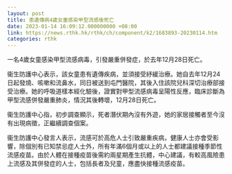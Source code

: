 ```yaml
---
layout: post
title: 患遺傳病4歲女童感染甲型流感後死亡
date: 2023-01-14 16:09:12.000000000 +08:00
link: https://news.rthk.hk/rthk/ch/component/k2/1683893-20230114.htm
categories: rthk
---
```


一名4歲女童感染甲型流感病毒，引發嚴重併發症，於去年12月28日死亡。

衞生防護中心表示，該女童患有遺傳疾病，並須接受紓緩治療。她自去年12月24日起發燒、咳嗽和流鼻水，同日被送到屯門醫院，其後入住該院兒科深切治療部接受治療。她的呼吸道樣本經化驗後，證實對甲型流感病毒呈陽性反應，臨床診斷為甲型流感併發嚴重肺炎，情況其後轉壞，12月28日死亡。

衞生防護中心指，初步調查顯示，死者潛伏期內沒有外遊，她的家居接觸者至今沒有出現病徵，正繼續調查個案。

衞生防護中心發言人表示，流感可於高危人士引致嚴重疾病，健康人士亦會受影響，除個別有已知禁忌症人士外，所有年滿6個月或以上的人士都建議接種季節性流感疫苗。由於人體在接種疫苗後需約兩星期產生抗體，中心建議，有較高風險患上流感及其併發症的人士，包括長者及兒童，應盡快接種流感疫苗。
